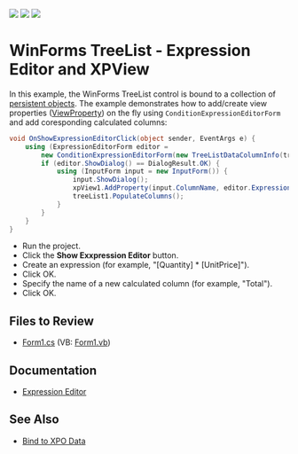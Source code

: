 <!-- default badges list -->
![](https://img.shields.io/endpoint?url=https://codecentral.devexpress.com/api/v1/VersionRange/128636989/13.1.4%2B)
[![](https://img.shields.io/badge/Open_in_DevExpress_Support_Center-FF7200?style=flat-square&logo=DevExpress&logoColor=white)](https://supportcenter.devexpress.com/ticket/details/E1887)
[![](https://img.shields.io/badge/📖_How_to_use_DevExpress_Examples-e9f6fc?style=flat-square)](https://docs.devexpress.com/GeneralInformation/403183)
<!-- default badges end -->

# WinForms TreeList - Expression Editor and XPView

In this example, the WinForms TreeList control is bound to a collection of [persistent objects](https://docs.devexpress.com/XPO/DevExpress.Xpo.XPView). The example demonstrates how to add/create view properties ([ViewProperty](https://docs.devexpress.com/XPO/DevExpress.Xpo.ViewProperty)) on the fly using `ConditionExpressionEditorForm` and add coresponding calculated columns:

```csharp
void OnShowExpressionEditorClick(object sender, EventArgs e) {
    using (ExpressionEditorForm editor = 
        new ConditionExpressionEditorForm(new TreeListDataColumnInfo(treeList1.Columns), null)) {
        if (editor.ShowDialog() == DialogResult.OK) {
            using (InputForm input = new InputForm()) {
                input.ShowDialog();
                xpView1.AddProperty(input.ColumnName, editor.Expression);
                treeList1.PopulateColumns();
            }
        }
    }
}
```

* Run the project.
* Click the **Show Exxpression Editor** button.
* Create an expression (for example, "[Quantity] * [UnitPrice]").
* Click OK.
* Specify the name of a new calculated column (for example, "Total").
* Click OK.


## Files to Review

* [Form1.cs](./CS/E1887/Form1.cs) (VB: [Form1.vb](./VB/E1887/Form1.vb))


## Documentation

* [Expression Editor](https://docs.devexpress.com/WindowsForms/6211/common-features/expressions)


## See Also

* [Bind to XPO Data](https://docs.devexpress.com/WindowsForms/401033/common-features/data-binding/bind-to-XPO-data)
